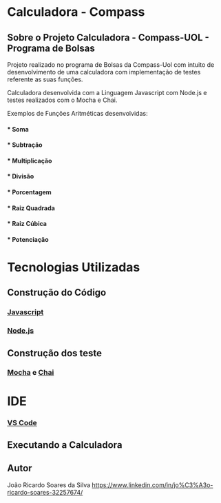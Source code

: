 # Calculadora - Compass


## Sobre o Projeto Calculadora - Compass-UOL - Programa de Bolsas

Projeto realizado no programa de Bolsas da Compass-Uol com intuito de desenvolvimento de uma calculadora com implementação de testes referente as suas funções.

Calculadora desenvolvida com a Linguagem Javascript com Node.js e testes realizados com o Mocha e Chai.

Exemplos de Funções Aritméticas desenvolvidas:

#### * Soma
#### * Subtração
#### * Multiplicação
#### * Divisão
#### * Porcentagem
#### * Raiz Quadrada
#### * Raiz Cúbica
#### * Potenciação



# **Tecnologias Utilizadas**

## **Construção do Código**

###  <u>Javascript</u>
###  <u>Node.js</u>



## **Construção dos teste**

### <u>Mocha</u> e <u>Chai</u>



# **IDE**

### **<u>VS Code</u>**



## Executando a Calculadora












## Autor

João Ricardo Soares da Silva
https://www.linkedin.com/in/jo%C3%A3o-ricardo-soares-32257674/